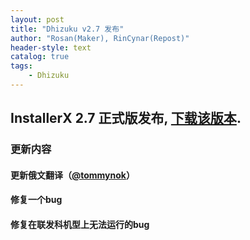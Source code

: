 ```yaml
---
layout: post
title: "Dhizuku v2.7 发布"
author: "Rosan(Maker), RinCynar(Repost)"
header-style: text
catalog: true
tags:
    - Dhizuku
---
```


## InstallerX 2.7 正式版发布, [下载该版本](/file/Dhizuku-v2.7.apk).

### 更新内容

#### 更新俄文翻译（[@tommynok](https://github.com/tommynok)）

#### 修复一个bug

#### 修复在联发科机型上无法运行的bug